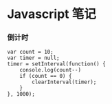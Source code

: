 
# Javascript 笔记
### 倒计时
```
var count = 10;
var timer = null;
timer = setInterval(function() {
    console.log(count--)
    if (count == 0) {
        clearInterval(timer);
    }
}, 1000);
```
